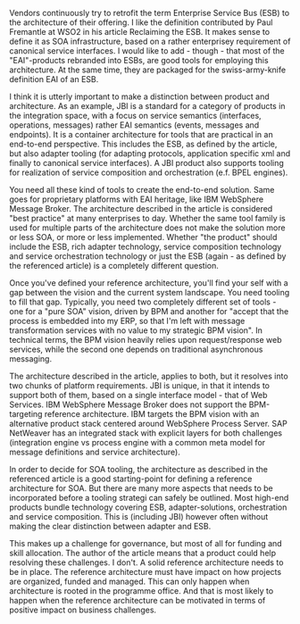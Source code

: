 Vendors continuously try to retrofit the term Enterprise Service Bus (ESB) to the architecture of their offering. I like the definition contributed by Paul Fremantle at WSO2 in his article Reclaiming the ESB. It makes sense to define it as SOA infrastructure, based on a rather enterprisey requirement of canonical service interfaces. I would like to add - though - that most of the "EAI"-products rebranded into ESBs, are good tools for employing this architecture. At the same time, they are packaged for the swiss-army-knife definition EAI of an ESB.

I think it is utterly important to make a distinction between product and architecture. As an example, JBI is a standard for a category of products in the integration space, with a focus on service semantics (interfaces, operations, messages) rather EAI semantics (events, messages and endpoints). It is a container architecture for tools that are practical in an end-to-end perspective. This includes the ESB, as defined by the article, but also adapter tooling (for adapting protocols, application specific xml and finally to canonical service interfaces). A JBI product also supports tooling for realization of service composition and orchestration (e.f. BPEL engines).

You need all these kind of tools to create the end-to-end solution. Same goes for proprietary platforms with EAI heritage, like IBM WebSphere Message Broker. The architecture described in the article is considered "best practice" at many enterprises to day. Whether the same tool family is used for multiple parts of the architecture does not make the solution more or less SOA, or more or less implemented. Whether "the product" should include the ESB, rich adapter technology, service composition technology and service orchestration technology or just the ESB (again - as defined by the referenced article) is a completely different question.

Once you've defined your reference architecture, you'll find your self with a gap between the vision and the current system landscape. You need tooling to fill that gap.  Typically, you need two completely different set of tools - one for a "pure SOA" vision, driven by BPM and another for "accept that the process is embedded into my ERP, so that I'm left with message transformation services with no value to my strategic BPM vision". In technical terms, the BPM vision heavily relies upon request/response web services, while the second one depends on traditional asynchronous messaging.

The architecture described in the article, applies to both, but it resolves into two chunks of platform requirements. JBI is unique, in that it intends to support both of them, based on a single interface model - that of Web Services. IBM  WebSphere Message Broker does not support the BPM-targeting reference architecture. IBM targets the BPM vision with an alternative product stack centered around WebSphere Process Server. SAP NetWeaver has an integrated stack with explicit layers for both challenges (integration engine vs process engine with a common meta model for message definitions and service architecture).

In order to decide for SOA tooling, the architecture as described in the referenced article is a good starting-point for defining a reference architecture for SOA. But there are many more aspects that needs to be incorporated before a tooling strategi can safely be outlined. Most high-end products bundle technology covering ESB, adapter-solutions, orchestration and service composition. This is (including JBI) however often without making the clear distinction between adapter and ESB.

This makes up a challenge for governance, but most of all for funding and skill allocation. The author of the article means that a product could help resolving these challenges. I don't. A solid reference architecture needs to be in place. The reference architecture must have impact on how projects are organized, funded and managed. This can only happen when architecture is rooted in the programme office. And that is most likely to happen when the reference architecture can be motivated in terms of positive impact on business challenges.
